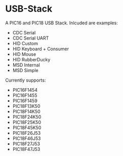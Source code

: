 # USB-Stack
A PIC16 and PIC18 USB Stack. Inlcuded are examples:
- CDC Serial
- CDC Serial UART
- HID Custom
- HID Keyboard + Consumer
- HID Mouse
- HID RubberDucky
- MSD Internal
- MSD Simple

Currently supports:
- PIC16F1454
- PIC16F1455
- PIC16F1459
- PIC18F13K50
- PIC18F14K50
- PIC18F24K50
- PIC18F25K50
- PIC18F45K50
- PIC18F26J53
- PIC18F46J53
- PIC18F27J53
- PIC18F47J53
